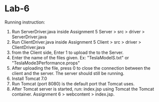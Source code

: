 # Lab-6
Running instruction:
1. Run ServerDriver.java inside Assignment 5 Server > src > driver > ServerDriver.java
2. Run ClientDriver.java inside Assignment 5 Client > src > driver > ClientDriver.java
3. from the Client side, Enter 1 to upload the to the Server. 
4. Enter the name of the files given. Ex: "TeslaModelS.txt" or "TeslaMode3Performance.props"
5. After uploading the file, press 0 to close the connection between the client and the server. The server should still be running. 
6. Install Tomcat 7.0
7. Run Tomcat (port 8080) is the default port that Tomcat uses. 
8. After Tomcat server is started, run: index.jsp using Tomcat the Tomcat container. Assignment 6 > webcontent > index.jsp.


